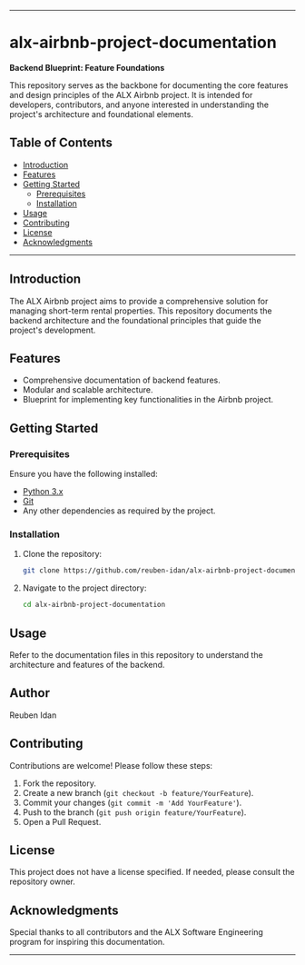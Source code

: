 

---

# alx-airbnb-project-documentation

**Backend Blueprint: Feature Foundations**

This repository serves as the backbone for documenting the core features and design principles of the ALX Airbnb project. It is intended for developers, contributors, and anyone interested in understanding the project's architecture and foundational elements.

## Table of Contents
- [Introduction](#introduction)
- [Features](#features)
- [Getting Started](#getting-started)
  - [Prerequisites](#prerequisites)
  - [Installation](#installation)
- [Usage](#usage)
- [Contributing](#contributing)
- [License](#license)
- [Acknowledgments](#acknowledgments)

---

## Introduction
The ALX Airbnb project aims to provide a comprehensive solution for managing short-term rental properties. This repository documents the backend architecture and the foundational principles that guide the project's development.

## Features
- Comprehensive documentation of backend features.
- Modular and scalable architecture.
- Blueprint for implementing key functionalities in the Airbnb project.

## Getting Started

### Prerequisites
Ensure you have the following installed:
- [Python 3.x](https://www.python.org/downloads/)
- [Git](https://git-scm.com/)
- Any other dependencies as required by the project.

### Installation
1. Clone the repository:
   ```bash
   git clone https://github.com/reuben-idan/alx-airbnb-project-documentation.git
   ```
2. Navigate to the project directory:
   ```bash
   cd alx-airbnb-project-documentation
   ```

## Usage
Refer to the documentation files in this repository to understand the architecture and features of the backend.

## Author
Reuben Idan
## Contributing
Contributions are welcome! Please follow these steps:
1. Fork the repository.
2. Create a new branch (`git checkout -b feature/YourFeature`).
3. Commit your changes (`git commit -m 'Add YourFeature'`).
4. Push to the branch (`git push origin feature/YourFeature`).
5. Open a Pull Request.

## License
This project does not have a license specified. If needed, please consult the repository owner.

## Acknowledgments
Special thanks to all contributors and the ALX Software Engineering program for inspiring this documentation.

---

